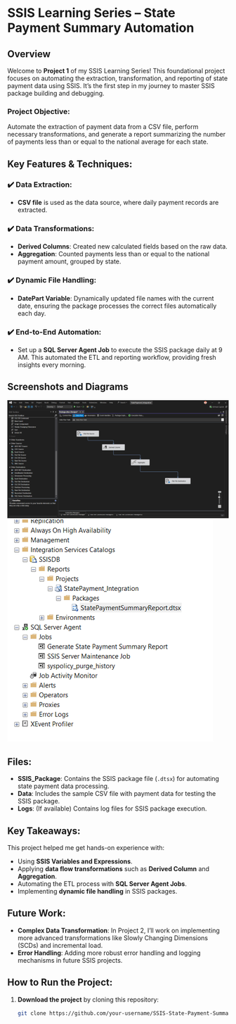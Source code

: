 # SSIS Learning Series – State Payment Summary Automation

## Overview

Welcome to **Project 1** of my SSIS Learning Series! This foundational project focuses on automating the extraction, transformation, and reporting of state payment data using SSIS. It’s the first step in my journey to master SSIS package building and debugging.

### Project Objective:
Automate the extraction of payment data from a CSV file, perform necessary transformations, and generate a report summarizing the number of payments less than or equal to the national average for each state.

## Key Features & Techniques:

### ✔️ Data Extraction:
- **CSV file** is used as the data source, where daily payment records are extracted.
  
### ✔️ Data Transformations:
- **Derived Columns**: Created new calculated fields based on the raw data.
- **Aggregation**: Counted payments less than or equal to the national payment amount, grouped by state.

### ✔️ Dynamic File Handling:
- **DatePart Variable**: Dynamically updated file names with the current date, ensuring the package processes the correct files automatically each day.

### ✔️ End-to-End Automation:
- Set up a **SQL Server Agent Job** to execute the SSIS package daily at 9 AM. This automated the ETL and reporting workflow, providing fresh insights every morning.

## Screenshots and Diagrams

![ETL Process](screenshots/DataFlow.png)
![State Payment Summary](screenshots/State.png)

## Files:
- **SSIS_Package**: Contains the SSIS package file (`.dtsx`) for automating state payment data processing.
- **Data**: Includes the sample CSV file with payment data for testing the SSIS package.
- **Logs**: (If available) Contains log files for SSIS package execution.

## Key Takeaways:
This project helped me get hands-on experience with:
- Using **SSIS Variables and Expressions**.
- Applying **data flow transformations** such as **Derived Column** and **Aggregation**.
- Automating the ETL process with **SQL Server Agent Jobs**.
- Implementing **dynamic file handling** in SSIS packages.

## Future Work:
- **Complex Data Transformation**: In Project 2, I’ll work on implementing more advanced transformations like Slowly Changing Dimensions (SCDs) and incremental load.
- **Error Handling**: Adding more robust error handling and logging mechanisms in future SSIS projects.

## How to Run the Project:
1. **Download the project** by cloning this repository:
   ```bash
   git clone https://github.com/your-username/SSIS-State-Payment-Summary-Automation.git
